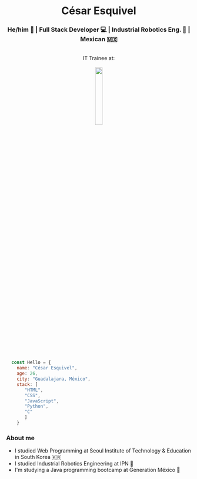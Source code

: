 <h1 align="center">César Esquivel</h1>
<h3 align="center"> He/him 🙂 | Full Stack Developer 💻 | Industrial Robotics Eng. 🤖 | Mexican 🇲🇽 </h3>
  
<p align="center">
  <br> IT Trainee at: <br><br>
 <img src="https://www.tcs.com/content/dam/tcs/images/Newtcslogo/tcs-logo-tata-white-1x-dec2021.png" width="20%"/>
<p>

```javascript
  const Hello = {
    name: "César Esquivel",
    age: 26,
    city: "Guadalajara, México",
    stack: [
       "HTML", 
       "CSS", 
       "JavaScript", 
       "Python", 
       "C"
       ]
    }
```
  
### About me
  
  - I studied Web Programming at Seoul Institute of Technology & Education in South Korea 🇰🇷
  - I studied Industrial Robotics Engineering at IPN 🤖
  - I'm studying a Java programming bootcamp at Generation México 🤝
